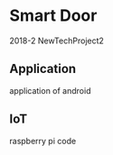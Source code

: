 # Smart Door
2018-2 NewTechProject2

## Application
application of android

## IoT
raspberry pi code
